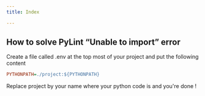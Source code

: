 ```yaml
---
title: Index

---
```

## How to solve PyLint “Unable to import” error

Create a file called .env at the top most of your project and put the following content

```ini
PYTHONPATH=./project:${PYTHONPATH}
```

Replace project by your name where your python code is and you're done !